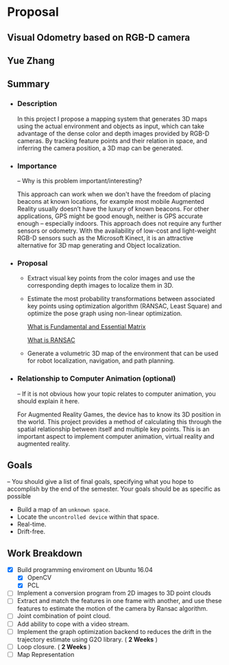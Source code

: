 # Proposal
## Visual Odometry based on RGB-D camera
## Yue Zhang
## Summary
  * ### Description 
    In this project I propose a mapping system that generates 3D maps using the actual environment and objects as input, which can take
    advantage of the dense color and depth images provided by RGB-D cameras. By tracking feature points and their relation in space, and
    inferring the camera position, a 3D map can be generated.
    
    
  * ### Importance 
    – Why is this problem important/interesting? 
    
    This approach can work when we don't have the freedom of placing beacons at known locations, for example most mobile Augmented
    Reality usually doesn’t have the luxury of known beacons. For other applications, GPS might be good enough, neither is GPS accurate
    enough – especially indoors. This approach does not require any further sensors or odometry. With the availability of low-cost and
    light-weight RGB-D sensors such as the Microsoft Kinect, it is an attractive alternative for 3D map generating and Object
    localization. 
  * ### Proposal 
    - Extract visual key points from the color images and use the corresponding 
    depth images to localize them in 3D.
    - Estimate the most probability transformations between associated key points using optimization algorithm (RANSAC, Least Square) and 
    optimize the pose graph using non-linear optimization.
    
      [ What is Fundamental and Essential Matrix ](https://www.youtube.com/watch?v=6oMC_3iyeIM&list=PLgnQpQtFTOGRsi5vzy9PiQpNWHjq-bKN1&index=33)
      
      [ What is RANSAC ](https://www.youtube.com/watch?v=oT9c_LlFBqs&index=40&list=PLgnQpQtFTOGRsi5vzy9PiQpNWHjq-bKN1/)
    - Generate a volumetric 3D map of the environment that can 
    be used for robot localization, navigation, and path planning.
  * ### Relationship to Computer Animation (optional) 
    – If it is not obvious how
    your topic relates to computer animation, you should explain it here. 
    
    For Augmented Reality Games, the device has to know its 3D position in the world. This project provides a method of calculating this
    through the spatial relationship between itself and multiple key points. This is an important aspect to implement computer
    animation, virtual reality and augmented reality.
## Goals 
  – You should give a list of final goals, specifying what you hope to 
  accomplish by the end of the semester. Your goals should be as specific as 
  possible
  - Build a map of an `unknown space`. 
  - Locate the `uncontrolled device` within that space.
  - Real-time.
  - Drift-free. 

## Work Breakdown 


- [X] Build programming enviroment on Ubuntu 16.04 
    - [X] OpenCV 
    - [x] PCL
- [ ] Implement a conversion program from 2D images to 3D point clouds
- [ ] Extract and match the features in one frame with another, and use these features to estimate the motion of the camera by Ransac algorithm.
- [ ] Joint combination of point cloud. 
- [ ] Add ability to cope with a video stream.  
- [ ] Implement the graph optimization backend to reduces the drift in the trajectory estimate using G2O library.   ( __2 Weeks__ )
- [ ] Loop closure.   ( __2 Weeks__ )
- [ ] Map Representation
